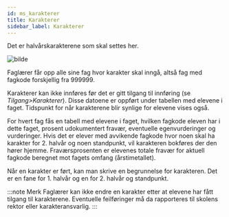 ```yaml
---
id: ms_karakterer
title: Karakterer
sidebar_label: Karakterer
---
```

Det er halvårskarakterene som skal settes her.

![bilde](https://github.com/BarmanHanssen/iskole/assets/80097133/f7049af8-46f1-4e69-acfa-028f7c8c340a)


Faglærer får opp alle sine fag hvor karakter skal inngå, altså fag med fagkode forskjellig fra 999999. 

Karakterer kan ikke innføres før det er gitt tilgang til innføring (se _Tilgang>Karakterer_). Disse datoene er oppført under tabellen med elevene i faget. Tidspunkt for når karakterene blir synlige for elevene vises også. 

For hvert fag fås en tabell med elevene i faget, hvilken fagkode eleven har i dette faget, prosent udokumentert fravær, eventuelle  egenvurderinger og vurderinger. Hvis det er elever med avvikende fagkode hvor noen skal ha karakter for 2. halvår og noen standpunkt, vil karakteren bokføres der den hører hjemme. Fraværsprosenten er elevenes totale fravær for aktuell fagkode beregnet mot fagets omfang (årstimetallet).

Når en karakter er ført, kan man skrive en begrunnelse for karakteren. Det er en fane for 1. halvår og en for 2. halvår og standpunkt.

:::note Merk
Faglærer kan ikke endre en karakter etter at elevene har fått tilgang til karakterene. Eventuelle feilføringer må da rapporteres til skolens rektor eller karakteransvarlig.
:::
